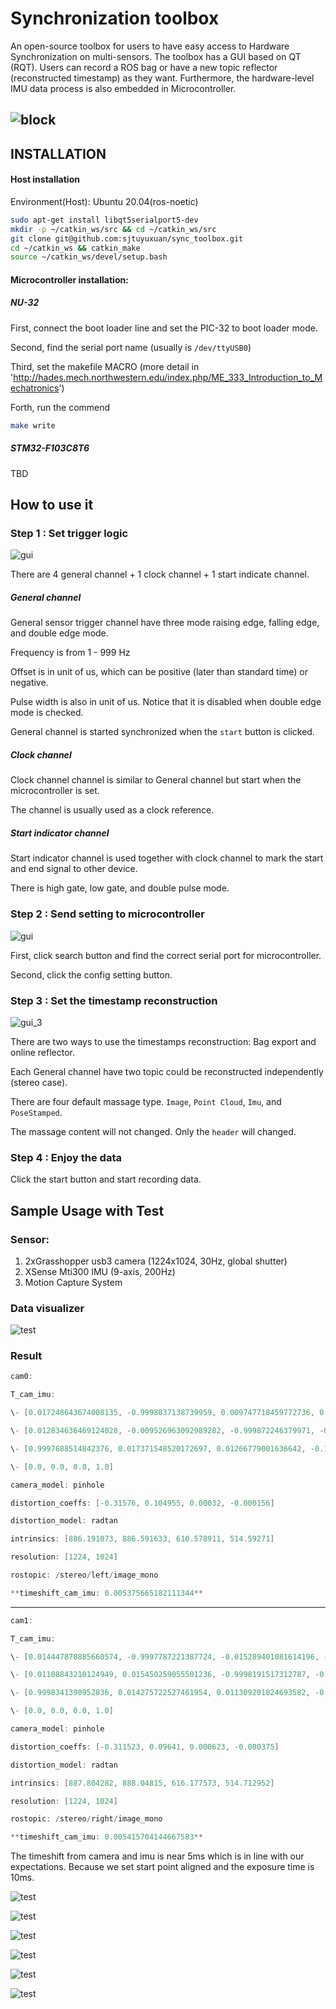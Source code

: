 # Synchronization toolbox



An open-source toolbox for users to have easy access to Hardware Synchronization on multi-sensors. The toolbox has a GUI based on QT (RQT). Users can record a ROS bag or have a new topic reflector  (reconstructed timestamp) as they want. Furthermore, the hardware-level IMU data process is also embedded in Microcontroller.

## ![block](image/block.png)

## INSTALLATION

#### Host installation

Environment(Host): Ubuntu 20.04(ros-noetic)

```sh
sudo apt-get install libqt5serialport5-dev
mkdir -p ~/catkin_ws/src && cd ~/catkin_ws/src
git clone git@github.com:sjtuyuxuan/sync_toolbox.git
cd ~/catkin_ws && catkin_make
source ~/catkin_ws/devel/setup.bash
```

#### Microcontroller installation:

##### NU-32

First, connect the boot loader line and set the PIC-32 to boot loader mode.

Second, find the serial port name (usually is `/dev/ttyUSB0`)

Third, set the makefile MACRO (more detail in 'http://hades.mech.northwestern.edu/index.php/ME_333_Introduction_to_Mechatronics')

Forth, run the commend

```sh
make write
```

##### STM32-F103C8T6

TBD

###

## How to use it

### Step 1 : Set trigger logic

![gui](image/gui_1.png)

There are 4 general channel + 1 clock channel + 1 start indicate channel.

##### General channel

General sensor trigger channel have three mode raising edge, falling edge, and double edge mode. 

Frequency is from 1 - 999 Hz

Offset is in unit of us, which can be positive (later than standard time) or negative.

Pulse width is also in unit of us. Notice that it is disabled when double edge mode is checked.

General channel is started synchronized when the `start` button is clicked.

##### Clock channel

Clock channel channel is similar to General channel but start when the microcontroller is set.

The channel is usually used as a clock reference.

##### Start indicator channel

Start indicator channel is used together with clock channel to mark the start and end signal to other device.

There is high gate, low gate, and double pulse mode.  

### Step 2 : Send setting to microcontroller

![gui](image/gui_2.png)

First, click search button and find the correct serial port for microcontroller.

Second, click the config setting button.

###  Step 3 : Set the timestamp reconstruction

![gui_3](image/gui_3.png)

There are two ways to use the timestamps reconstruction: Bag export and online reflector.

Each General channel have two topic could be reconstructed independently (stereo case).

There are four default massage type. `Image`, `Point Cloud`, `Imu`, and `PoseStamped`.

The massage content will not changed. Only the `header` will changed.

### Step 4 : Enjoy the data

Click the start button and start recording data.

## Sample Usage with Test

### Sensor:

1. 2xGrasshopper usb3 camera (1224x1024, 30Hz, global shutter)
2. XSense Mti300 IMU (9-axis, 200Hz)
3. Motion Capture System

### Data visualizer 

![test](image/test.gif)

### Result

```c++
cam0:

T_cam_imu:

\- [0.017248643674008135, -0.9998037138739959, 0.009747718459772736, 0.07733078169916466]

\- [0.012834636469124028, -0.009526963092989282, -0.999872246379971, -0.016637889364465353]

\- [0.9997688514842376, 0.017371548520172697, 0.01266779001636642, -0.14481844113148515]

\- [0.0, 0.0, 0.0, 1.0]

camera_model: pinhole

distortion_coeffs: [-0.31576, 0.104955, 0.00032, -0.000156]

distortion_model: radtan

intrinsics: [886.191073, 886.591633, 610.578911, 514.59271]

resolution: [1224, 1024]

rostopic: /stereo/left/image_mono

**timeshift_cam_imu: 0.005375665182111344**
```



****

```c++
cam1:

T_cam_imu:

\- [0.014447870885660574, -0.9997787221387724, -0.015289401081614196, -0.09375829054484337]

\- [0.01108843210124949, 0.015450259055501236, -0.9998191517312787, -0.015076213124111792]

\- [0.9998341390952836, 0.014275722527461954, 0.011309201824693582, -0.14050229888646543]

\- [0.0, 0.0, 0.0, 1.0]

camera_model: pinhole

distortion_coeffs: [-0.311523, 0.09641, 0.000623, -0.000375]

distortion_model: radtan

intrinsics: [887.804282, 888.04815, 616.177573, 514.712952]

resolution: [1224, 1024]

rostopic: /stereo/right/image_mono

**timeshift_cam_imu: 0.005415704144667583**
```

The timeshift from camera and imu is near 5ms which is in line with our expectations. Because we set start point aligned and the exposure time is 10ms.

![test](image/test_1.png)

![test](image/test_2.png)

![test](image/test_3.png)

![test](image/test_4.png)

![test](image/test_5.png)

![test](image/test_6.png)

